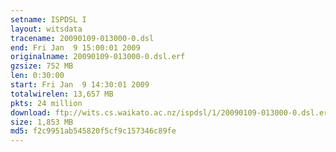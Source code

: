 ```yaml
---
setname: ISPDSL I
layout: witsdata
tracename: 20090109-013000-0.dsl
end: Fri Jan  9 15:00:01 2009
originalname: 20090109-013000-0.dsl.erf
gzsize: 752 MB
len: 0:30:00
start: Fri Jan  9 14:30:01 2009
totalwirelen: 13,657 MB
pkts: 24 million
download: ftp://wits.cs.waikato.ac.nz/ispdsl/1/20090109-013000-0.dsl.erf.gz
size: 1,853 MB
md5: f2c9951ab545820f5cf9c157346c89fe
---
```

